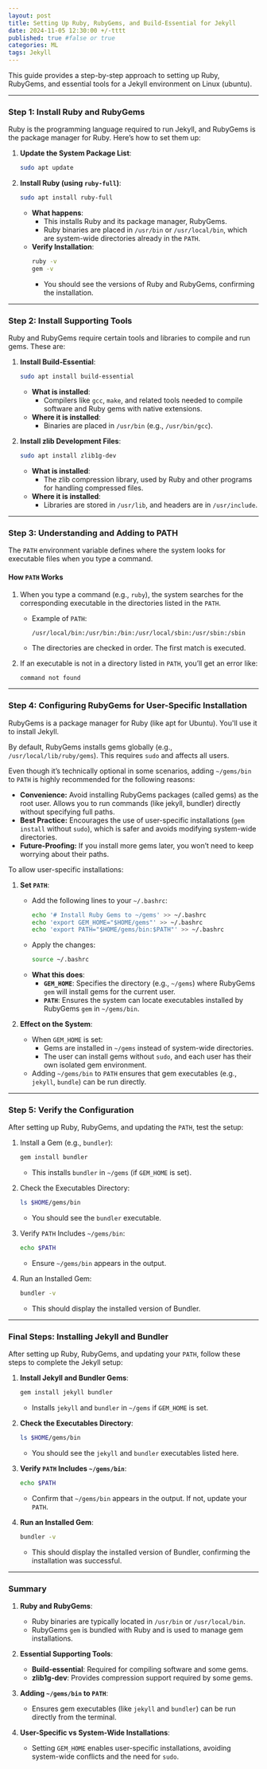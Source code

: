 ```yaml
---
layout: post
title: Setting Up Ruby, RubyGems, and Build-Essential for Jekyll
date: 2024-11-05 12:30:00 +/-tttt
published: true #false or true
categories: ML
tags: Jekyll
---
```


This guide provides a step-by-step approach to setting up Ruby, RubyGems, and essential tools for a Jekyll environment on Linux (ubuntu).

---

### **Step 1: Install Ruby and RubyGems**
Ruby is the programming language required to run Jekyll, and RubyGems is the package manager for Ruby. Here’s how to set them up:

1. **Update the System Package List**:
   ```bash
   sudo apt update
   ```

2. **Install Ruby (using `ruby-full`)**:
   ```bash
   sudo apt install ruby-full
   ```
   - **What happens**:  
     - This installs Ruby and its package manager, RubyGems.
     - Ruby binaries are placed in `/usr/bin` or `/usr/local/bin`, which are system-wide directories already in the `PATH`.
   - **Verify Installation**:
     ```bash
     ruby -v
     gem -v
     ```
     - You should see the versions of Ruby and RubyGems, confirming the installation.

---

### **Step 2: Install Supporting Tools**
Ruby and RubyGems require certain tools and libraries to compile and run gems. These are:

1. **Install Build-Essential**:
   ```bash
   sudo apt install build-essential
   ```
   - **What is installed**:  
     - Compilers like `gcc`, `make`, and related tools needed to compile software and Ruby gems with native extensions.
   - **Where it is installed**:  
     - Binaries are placed in `/usr/bin` (e.g., `/usr/bin/gcc`).

2. **Install zlib Development Files**:
   ```bash
   sudo apt install zlib1g-dev
   ```
   - **What is installed**:  
     - The zlib compression library, used by Ruby and other programs for handling compressed files.
   - **Where it is installed**:  
     - Libraries are stored in `/usr/lib`, and headers are in `/usr/include`.

---

### **Step 3: Understanding and Adding to PATH**
The `PATH` environment variable defines where the system looks for executable files when you type a command.

#### **How `PATH` Works**
1. When you type a command (e.g., `ruby`), the system searches for the corresponding executable in the directories listed in the `PATH`.
   - Example of `PATH`:
     ```
     /usr/local/bin:/usr/bin:/bin:/usr/local/sbin:/usr/sbin:/sbin
     ```
   - The directories are checked in order. The first match is executed.

2. If an executable is not in a directory listed in `PATH`, you’ll get an error like:
   ```
   command not found
   ```

---

### **Step 4: Configuring RubyGems for User-Specific Installation**
RubyGems is a package manager for Ruby (like apt for Ubuntu). You'll use it to install Jekyll.

By default, RubyGems installs gems globally (e.g., `/usr/local/lib/ruby/gems`). This requires `sudo` and affects all users.

Even though it’s technically optional in some scenarios, adding `~/gems/bin` to `PATH` is highly recommended for the following reasons:

- **Convenience:** Avoid installing RubyGems packages (called gems) as the root user. Allows you to run commands (like jekyll, bundler) directly without specifying full paths.
- **Best Practice:** Encourages the use of user-specific installations (`gem install` without `sudo`), which is safer and avoids modifying system-wide directories.
- **Future-Proofing:** If you install more gems later, you won’t need to keep worrying about their paths.

To allow user-specific installations:
1. **Set `PATH`**:
   - Add the following lines to your `~/.bashrc`:
     ```bash
     echo '# Install Ruby Gems to ~/gems' >> ~/.bashrc
     echo 'export GEM_HOME="$HOME/gems"' >> ~/.bashrc
     echo 'export PATH="$HOME/gems/bin:$PATH"' >> ~/.bashrc
     ```
   - Apply the changes:
     ```bash
     source ~/.bashrc
     ```
   - **What this does**:
     - **`GEM_HOME`**: Specifies the directory (e.g., `~/gems`) where RubyGems `gem` will install gems for the current user.
     - **`PATH`**: Ensures the system can locate executables installed by RubyGems `gem` in `~/gems/bin`.

2. **Effect on the System**:
   - When `GEM_HOME` is set:
     - Gems are installed in `~/gems` instead of system-wide directories.
     - The user can install gems without `sudo`, and each user has their own isolated gem environment.
   - Adding `~/gems/bin` to `PATH` ensures that gem executables (e.g., `jekyll`, `bundle`) can be run directly.

---

### **Step 5: Verify the Configuration**
After setting up Ruby, RubyGems, and updating the `PATH`, test the setup:

1. Install a Gem (e.g., `bundler`):
   ```bash
   gem install bundler
   ```
   - This installs `bundler` in `~/gems` (if `GEM_HOME` is set).

2. Check the Executables Directory:
   ```bash
   ls $HOME/gems/bin
   ```
   - You should see the `bundler` executable.

3. Verify `PATH` Includes `~/gems/bin`:
   ```bash
   echo $PATH
   ```
   - Ensure `~/gems/bin` appears in the output.

4. Run an Installed Gem:
   ```bash
   bundler -v
   ```
   - This should display the installed version of Bundler.

---

### **Final Steps: Installing Jekyll and Bundler**
After setting up Ruby, RubyGems, and updating your `PATH`, follow these steps to complete the Jekyll setup:

1. **Install Jekyll and Bundler Gems**:
   ```bash
   gem install jekyll bundler
   ```
   - Installs `jekyll` and `bundler` in `~/gems` if `GEM_HOME` is set.

2. **Check the Executables Directory**:
   ```bash
   ls $HOME/gems/bin
   ```
   - You should see the `jekyll` and `bundler` executables listed here.

3. **Verify `PATH` Includes `~/gems/bin`**:
   ```bash
   echo $PATH
   ```
   - Confirm that `~/gems/bin` appears in the output. If not, update your `PATH`.

4. **Run an Installed Gem**:
   ```bash
   bundler -v
   ```
   - This should display the installed version of Bundler, confirming the installation was successful.

---

### **Summary**

1. **Ruby and RubyGems**:
   - Ruby binaries are typically located in `/usr/bin` or `/usr/local/bin`.
   - RubyGems `gem` is bundled with Ruby and is used to manage gem installations.

2. **Essential Supporting Tools**:
   - **Build-essential**: Required for compiling software and some gems.
   - **zlib1g-dev**: Provides compression support required by some gems.

3. **Adding `~/gems/bin` to `PATH`**:
   - Ensures gem executables (like `jekyll` and `bundler`) can be run directly from the terminal.

4. **User-Specific vs System-Wide Installations**:
   - Setting `GEM_HOME` enables user-specific installations, avoiding system-wide conflicts and the need for `sudo`.


















